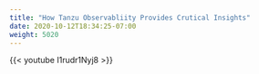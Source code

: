 ```yaml
---
title: "How Tanzu Observabliity Provides Crutical Insights"
date: 2020-10-12T18:34:25-07:00
weight: 5020
---
```



{{< youtube  I1rudr1Nyj8  >}}
